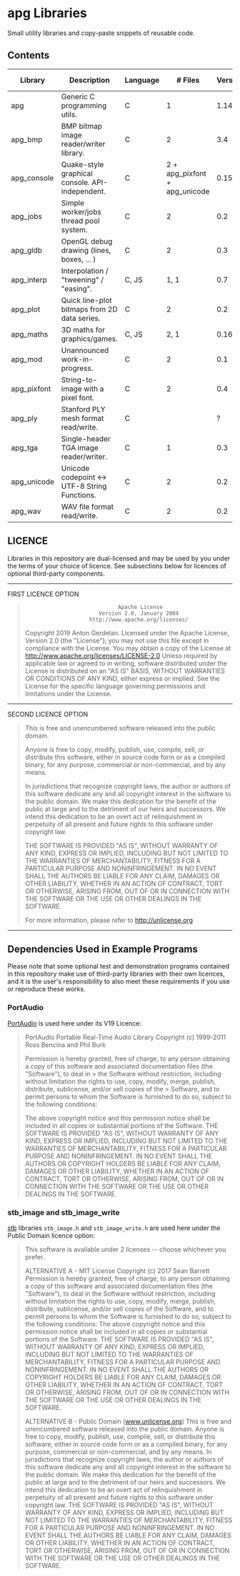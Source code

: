 # apg Libraries

Small utility libraries and copy-paste snippets of reusable code.

## Contents

| Library     | Description                                     | Language | # Files         | Version | Fuzzed With                             |
|-------------|-------------------------------------------------|----------|-----------------|---------|-----------------------------------------|
| apg         | Generic C programming utils.                    | C        | 1               | 1.14    | No                                      |
| apg_bmp     | BMP bitmap image reader/writer library.         | C        | 2               | 3.4     | [AFL](https://lcamtuf.coredump.cx/afl/) |
| apg_console | Quake-style graphical console. API-independent. | C        | 2 + apg_pixfont + apg_unicode | 0.15    | No                                      |
| apg_jobs    | Simple worker/jobs thread pool system.          | C        | 2               | 0.2     | No                                      |
| apg_gldb    | OpenGL debug drawing (lines, boxes, ... )       | C        | 2               | 0.3     | No                                      |
| apg_interp  | Interpolation / "tweening" / "easing".          | C, JS    | 1, 1            | 0.7     | No                                      |
| apg_plot    | Quick line-plot bitmaps from 2D data series.    | C        | 2               | 0.2     | No                                      |
| apg_maths   | 3D maths for graphics/games.                    | C, JS    | 2, 1            | 0.16    | No                                      |
| apg_mod     | Unannounced work-in-progress.                   | C        | 2               | 0.1     | No                                      |
| apg_pixfont | String-to-image with a pixel font.              | C        | 2               | 0.4     | No                                      |
| apg_ply     | Stanford PLY mesh format read/write.            | C        |                 | ?       | No                                      |
| apg_tga     | Single-header TGA image reader/writer.          | C        | 1               | 0.3     | No                                      |
| apg_unicode | Unicode codepoint <-> UTF-8 String Functions.   | C        | 2               | 0.2     | No                                      |
| apg_wav     | WAV file format read/write.                     | C        | 2               | 0.2     | No                                      |

## LICENCE

Libraries in this repository are dual-licensed and may be used by you under the terms of your
choice of licence. See subsections below for licences of optional third-party components.

-------------------------------------------------------------------------------------
FIRST LICENCE OPTION

>                                  Apache License
>                            Version 2.0, January 2004
>                         http://www.apache.org/licenses/
> Copyright 2019 Anton Gerdelan.
> Licensed under the Apache License, Version 2.0 (the "License");
> you may not use this file except in compliance with the License.
> You may obtain a copy of the License at
> <http://www.apache.org/licenses/LICENSE-2.0>
> Unless required by applicable law or agreed to in writing, software
> distributed under the License is distributed on an "AS IS" BASIS,
> WITHOUT WARRANTIES OR CONDITIONS OF ANY KIND, either express or implied.
> See the License for the specific language governing permissions and
> limitations under the License.
-------------------------------------------------------------------------------------
SECOND LICENCE OPTION

> This is free and unencumbered software released into the public domain.
>
> Anyone is free to copy, modify, publish, use, compile, sell, or
> distribute this software, either in source code form or as a compiled
> binary, for any purpose, commercial or non-commercial, and by any
> means.
>
> In jurisdictions that recognize copyright laws, the author or authors
> of this software dedicate any and all copyright interest in the
> software to the public domain. We make this dedication for the benefit
> of the public at large and to the detriment of our heirs and
> successors. We intend this dedication to be an overt act of
> relinquishment in perpetuity of all present and future rights to this
> software under copyright law.
>
> THE SOFTWARE IS PROVIDED "AS IS", WITHOUT WARRANTY OF ANY KIND,
> EXPRESS OR IMPLIED, INCLUDING BUT NOT LIMITED TO THE WARRANTIES OF
> MERCHANTABILITY, FITNESS FOR A PARTICULAR PURPOSE AND NONINFRINGEMENT.
> IN NO EVENT SHALL THE AUTHORS BE LIABLE FOR ANY CLAIM, DAMAGES OR
> OTHER LIABILITY, WHETHER IN AN ACTION OF CONTRACT, TORT OR OTHERWISE,
> ARISING FROM, OUT OF OR IN CONNECTION WITH THE SOFTWARE OR THE USE OR
> OTHER DEALINGS IN THE SOFTWARE.
>
> For more information, please refer to <http://unlicense.org>
-------------------------------------------------------------------------------------

## Dependencies Used in Example Programs

Please note that some optional test and demonstration programs contained in this repository make use of third-party libraries with their own licences,
and it is the user's responsibility to also meet these requirements if you use or reproduce these works.

### PortAudio

[PortAudio](http://portaudio.com/) is used here under its V19 Licence:

> PortAudio Portable Real-Time Audio Library
> Copyright (c) 1999-2011 Ross Bencina and Phil Burk
>
> Permission is hereby granted, free of charge, to any person obtaining a copy of this software and associated documentation files (the "Software"), to deal in > the Software without restriction, including without limitation the rights to use, copy, modify, merge, publish, distribute, sublicense, and/or sell copies of the > Software, and to permit persons to whom the Software is furnished to do so, subject to the following conditions:
>
> The above copyright notice and this permission notice shall be included in all copies or substantial portions of the Software.
> THE SOFTWARE IS PROVIDED "AS IS", WITHOUT WARRANTY OF ANY KIND, EXPRESS OR IMPLIED, INCLUDING BUT NOT LIMITED TO THE WARRANTIES OF MERCHANTABILITY, FITNESS FOR A PARTICULAR PURPOSE AND NONINFRINGEMENT.
> IN NO EVENT SHALL THE AUTHORS OR COPYRIGHT HOLDERS BE LIABLE FOR ANY CLAIM, DAMAGES OR OTHER LIABILITY, WHETHER IN AN ACTION OF CONTRACT, TORT OR OTHERWISE, ARISING FROM, OUT OF OR IN CONNECTION WITH THE SOFTWARE OR THE USE OR OTHER DEALINGS IN THE SOFTWARE.

### stb_image and stb_image_write

[stb](https://github.com/nothings/stb) libraries `stb_image.h` and `stb_image_write.h` are used here under the Public Domain licence option:

> This software is available under 2 licenses -- choose whichever you prefer.
>
> ALTERNATIVE A - MIT License
> Copyright (c) 2017 Sean Barrett
> Permission is hereby granted, free of charge, to any person obtaining a copy of
> this software and associated documentation files (the "Software"), to deal in
> the Software without restriction, including without limitation the rights to
> use, copy, modify, merge, publish, distribute, sublicense, and/or sell copies
> of the Software, and to permit persons to whom the Software is furnished to do
> so, subject to the following conditions:
> The above copyright notice and this permission notice shall be included in all
> copies or substantial portions of the Software.
> THE SOFTWARE IS PROVIDED "AS IS", WITHOUT WARRANTY OF ANY KIND, EXPRESS OR
> IMPLIED, INCLUDING BUT NOT LIMITED TO THE WARRANTIES OF MERCHANTABILITY,
> FITNESS FOR A PARTICULAR PURPOSE AND NONINFRINGEMENT. IN NO EVENT SHALL THE
> AUTHORS OR COPYRIGHT HOLDERS BE LIABLE FOR ANY CLAIM, DAMAGES OR OTHER
> LIABILITY, WHETHER IN AN ACTION OF CONTRACT, TORT OR OTHERWISE, ARISING FROM,
> OUT OF OR IN CONNECTION WITH THE SOFTWARE OR THE USE OR OTHER DEALINGS IN THE
> SOFTWARE.
>
> ALTERNATIVE B - Public Domain (www.unlicense.org)
> This is free and unencumbered software released into the public domain.
> Anyone is free to copy, modify, publish, use, compile, sell, or distribute this
> software, either in source code form or as a compiled binary, for any purpose,
> commercial or non-commercial, and by any means.
> In jurisdictions that recognize copyright laws, the author or authors of this
> software dedicate any and all copyright interest in the software to the public
> domain. We make this dedication for the benefit of the public at large and to
> the detriment of our heirs and successors. We intend this dedication to be an
> overt act of relinquishment in perpetuity of all present and future rights to
> this software under copyright law.
> THE SOFTWARE IS PROVIDED "AS IS", WITHOUT WARRANTY OF ANY KIND, EXPRESS OR
> IMPLIED, INCLUDING BUT NOT LIMITED TO THE WARRANTIES OF MERCHANTABILITY,
> FITNESS FOR A PARTICULAR PURPOSE AND NONINFRINGEMENT. IN NO EVENT SHALL THE
> AUTHORS BE LIABLE FOR ANY CLAIM, DAMAGES OR OTHER LIABILITY, WHETHER IN AN
> ACTION OF CONTRACT, TORT OR OTHERWISE, ARISING FROM, OUT OF OR IN CONNECTION
> WITH THE SOFTWARE OR THE USE OR OTHER DEALINGS IN THE SOFTWARE.
>
